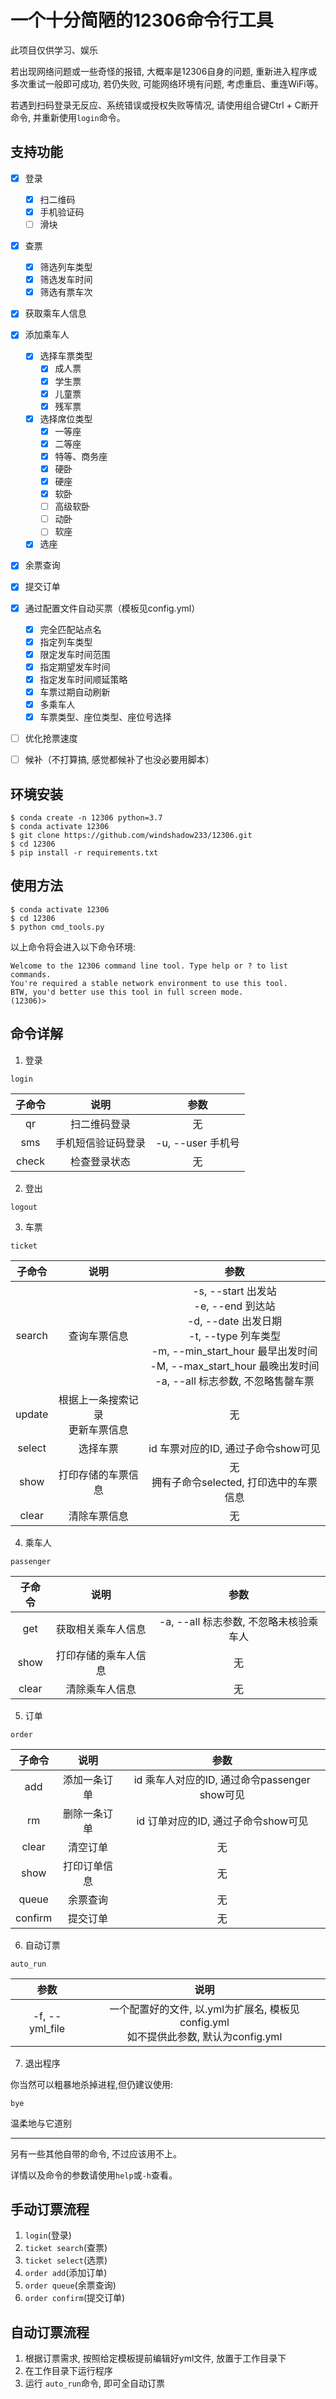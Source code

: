 # 一个十分简陋的12306命令行工具

此项目仅供学习、娱乐

若出现网络问题或一些奇怪的报错, 大概率是12306自身的问题, 重新进入程序或多次重试一般即可成功, 若仍失败, 可能网络环境有问题, 考虑重启、重连WiFi等。

若遇到扫码登录无反应、系统错误或授权失败等情况, 请使用组合键Ctrl + C断开命令, 并重新使用```login```命令。

## 支持功能

- [x] 登录
  - [x] 扫二维码
  - [x] 手机验证码
  - [ ] 滑块
- [x] 查票
  - [x] 筛选列车类型
  - [x] 筛选发车时间
  - [x] 筛选有票车次
- [x] 获取乘车人信息
- [x] 添加乘车人
  - [x] 选择车票类型
    - [x] 成人票
    - [x] 学生票
    - [x] 儿童票
    - [x] 残军票
  - [x] 选择席位类型
    - [x] 一等座
    - [x] 二等座
    - [x] 特等、商务座
    - [x] 硬卧
    - [x] 硬座
    - [x] 软卧
    - [ ] 高级软卧
    - [ ] 动卧
    - [ ] 软座
  - [x] 选座
- [x] 余票查询
- [x] 提交订单
- [x] 通过配置文件自动买票（模板见config.yml）
  - [x] 完全匹配站点名
  - [x] 指定列车类型
  - [x] 限定发车时间范围
  - [x] 指定期望发车时间
  - [x] 指定发车时间顺延策略
  - [x] 车票过期自动刷新
  - [x] 多乘车人
  - [x] 车票类型、座位类型、座位号选择
- [ ] 优化抢票速度
- [ ] 候补（不打算搞, 感觉都候补了也没必要用脚本）


## 环境安装
```shell
$ conda create -n 12306 python=3.7
$ conda activate 12306
$ git clone https://github.com/windshadow233/12306.git
$ cd 12306
$ pip install -r requirements.txt
```

## 使用方法
```shell
$ conda activate 12306
$ cd 12306
$ python cmd_tools.py
```
以上命令将会进入以下命令环境:
```
Welcome to the 12306 command line tool. Type help or ? to list commands.
You're required a stable network environment to use this tool.
BTW, you'd better use this tool in full screen mode.
(12306)>
```
## 命令详解

1. 登录

```login```

|子命令|说明|参数|
|:---:|:---:|:---:|
|qr|扫二维码登录|无|
|sms|手机短信验证码登录|-u, --user 手机号|
|check|检查登录状态|无|
2. 登出

```logout```

3. 车票

```ticket```

|子命令|说明|参数|
|:---:|:---:|:---:|
|search|查询车票信息|-s, --start 出发站<br>-e, --end 到达站<br>-d, --date 出发日期<br>-t, --type 列车类型<br>-m, --min_start_hour 最早出发时间<br>-M, --max_start_hour 最晚出发时间<br>-a, --all 标志参数, 不忽略售罄车票|
|update|根据上一条搜索记录<br>更新车票信息|无|
|select|选择车票|id 车票对应的ID, 通过子命令show可见|
|show|打印存储的车票信息|无<br>拥有子命令selected, 打印选中的车票信息|
|clear|清除车票信息|无|
4. 乘车人

```passenger```

|子命令|说明|参数|
|:---:|:---:|:---:|
|get|获取相关乘车人信息|-a, --all 标志参数, 不忽略未核验乘车人|
|show|打印存储的乘车人信息|无|
|clear|清除乘车人信息|无|

5. 订单

```order```

|子命令|说明|参数|
|:---:|:---:|:---:|
|add|添加一条订单|id 乘车人对应的ID, 通过命令passenger show可见|
|rm|删除一条订单|id 订单对应的ID, 通过子命令show可见|
|clear|清空订单|无|
|show|打印订单信息|无|
|queue|余票查询|无|
|confirm|提交订单|无|

6. 自动订票

```auto_run```

|参数|说明|
|:---:|:---:|
|-f, --yml_file|一个配置好的文件, 以.yml为扩展名, 模板见config.yml<br>如不提供此参数, 默认为config.yml|



7. 退出程序

你当然可以粗暴地杀掉进程,但仍建议使用:

```bye```

温柔地与它道别

---
另有一些其他自带的命令, 不过应该用不上。

详情以及命令的参数请使用```help```或```-h```查看。
## 手动订票流程

1. ```login```(登录)
2. ```ticket search```(查票)
3. ```ticket select```(选票)
4. ```order add```(添加订单)
5. ```order queue```(余票查询)
6. ```order confirm```(提交订单)

## 自动订票流程
1. 根据订票需求, 按照给定模板提前编辑好yml文件, 放置于工作目录下
2. 在工作目录下运行程序
3. 运行 ```auto_run```命令, 即可全自动订票
